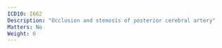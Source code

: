 ```yaml
---
ICD10: I662
Description: "Occlusion and stenosis of posterior cerebral artery"
Matters: No
Weight: 0
---
```

